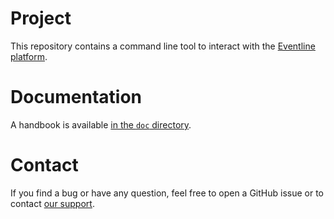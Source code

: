 # Project
This repository contains a command line tool to interact with the [Eventline
platform](https://eventline.net).

# Documentation
A handbook is available [in the `doc`
directory](https://github.com/exograd/evcli/blob/master/doc/handbook.md).

# Contact
If you find a bug or have any question, feel free to open a GitHub issue or to
contact [our support](mailto:support@eventline.net).
